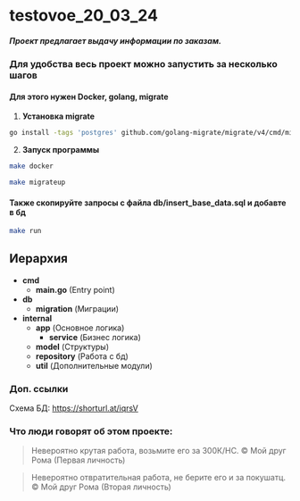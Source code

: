 # testovoe_20_03_24
##### Проект предлагает выдачу информации по заказам.

### Для удобства весь проект можно запустить за несколько шагов
#### Для этого нужен Docker, golang, migrate

1. **Установка migrate**
```bash
go install -tags 'postgres' github.com/golang-migrate/migrate/v4/cmd/migrate@latest
```

2. **Запуск программы**
```bash
make docker
```
```bash
make migrateup
```

#### Также скопируйте запросы с файла db/insert_base_data.sql и добавте в бд

```bash
make run
```

## Иерархия

- **cmd**
  - **main.go** (Entry point)
- **db**
  - **migration** (Миграции)
- **internal**
  - **app** (Основное логика)
    - **service** (Бизнес логика)
  - **model** (Структуры)
  - **repository** (Работа с бд)
  - **util** (Дополнительные модули)

### Доп. ссылки
Схема БД: https://shorturl.at/iqrsV

### Что люди говорят об этом проекте:
> Невероятно крутая работа, возьмите его за 300К/НС. © Мой друг Рома (Первая личность)<br>

> Невероятно отвратительная работа, не берите его и за покушатц. © Мой друг Рома (Вторая личность)<br>